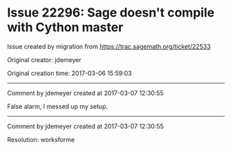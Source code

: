 # Issue 22296: Sage doesn't compile with Cython master

Issue created by migration from https://trac.sagemath.org/ticket/22533

Original creator: jdemeyer

Original creation time: 2017-03-06 15:59:03




---

Comment by jdemeyer created at 2017-03-07 12:30:55

False alarm, I messed up my setup.


---

Comment by jdemeyer created at 2017-03-07 12:30:55

Resolution: worksforme
